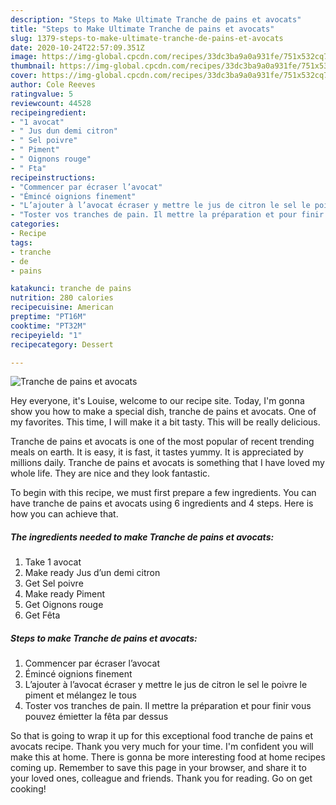 ```yaml
---
description: "Steps to Make Ultimate Tranche de pains et avocats"
title: "Steps to Make Ultimate Tranche de pains et avocats"
slug: 1379-steps-to-make-ultimate-tranche-de-pains-et-avocats
date: 2020-10-24T22:57:09.351Z
image: https://img-global.cpcdn.com/recipes/33dc3ba9a0a931fe/751x532cq70/tranche-de-pains-et-avocats-photo-principale-de-la-recette.jpg
thumbnail: https://img-global.cpcdn.com/recipes/33dc3ba9a0a931fe/751x532cq70/tranche-de-pains-et-avocats-photo-principale-de-la-recette.jpg
cover: https://img-global.cpcdn.com/recipes/33dc3ba9a0a931fe/751x532cq70/tranche-de-pains-et-avocats-photo-principale-de-la-recette.jpg
author: Cole Reeves
ratingvalue: 5
reviewcount: 44528
recipeingredient:
- "1 avocat"
- " Jus dun demi citron"
- " Sel poivre"
- " Piment"
- " Oignons rouge"
- " Fta"
recipeinstructions:
- "Commencer par écraser l’avocat"
- "Émincé oignions finement"
- "L’ajouter à l’avocat écraser y mettre le jus de citron le sel le poivre le piment et mélangez le tous"
- "Toster vos tranches de pain. Il mettre la préparation et pour finir vous pouvez émietter la fêta par dessus"
categories:
- Recipe
tags:
- tranche
- de
- pains

katakunci: tranche de pains 
nutrition: 280 calories
recipecuisine: American
preptime: "PT16M"
cooktime: "PT32M"
recipeyield: "1"
recipecategory: Dessert

---
```



![Tranche de pains et avocats](https://img-global.cpcdn.com/recipes/33dc3ba9a0a931fe/751x532cq70/tranche-de-pains-et-avocats-photo-principale-de-la-recette.jpg)

Hey everyone, it's Louise, welcome to our recipe site. Today, I'm gonna show you how to make a special dish, tranche de pains et avocats. One of my favorites. This time, I will make it a bit tasty. This will be really delicious.



Tranche de pains et avocats is one of the most popular of recent trending meals on earth. It is easy, it is fast, it tastes yummy. It is appreciated by millions daily. Tranche de pains et avocats is something that I have loved my whole life. They are nice and they look fantastic.


To begin with this recipe, we must first prepare a few ingredients. You can have tranche de pains et avocats using 6 ingredients and 4 steps. Here is how you can achieve that.

<!--inarticleads1-->

##### The ingredients needed to make Tranche de pains et avocats:

1. Take 1 avocat
1. Make ready  Jus d’un demi citron
1. Get  Sel poivre
1. Make ready  Piment
1. Get  Oignons rouge
1. Get  Fêta




<!--inarticleads2-->

##### Steps to make Tranche de pains et avocats:

1. Commencer par écraser l’avocat
1. Émincé oignions finement
1. L’ajouter à l’avocat écraser y mettre le jus de citron le sel le poivre le piment et mélangez le tous
1. Toster vos tranches de pain. Il mettre la préparation et pour finir vous pouvez émietter la fêta par dessus




So that is going to wrap it up for this exceptional food tranche de pains et avocats recipe. Thank you very much for your time. I'm confident you will make this at home. There is gonna be more interesting food at home recipes coming up. Remember to save this page in your browser, and share it to your loved ones, colleague and friends. Thank you for reading. Go on get cooking!
